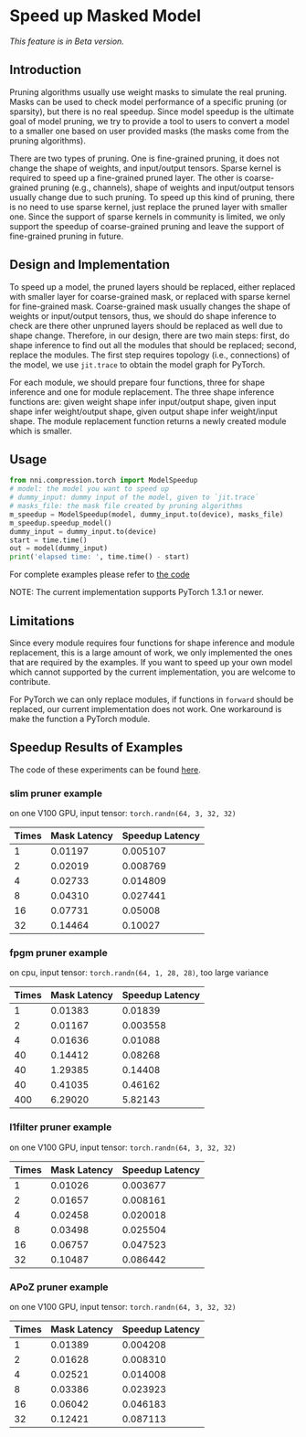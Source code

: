 # Speed up Masked Model

*This feature is in Beta version.*

## Introduction

Pruning algorithms usually use weight masks to simulate the real pruning. Masks can be used to check model performance of a specific pruning (or sparsity), but there is no real speedup. Since model speedup is the ultimate goal of model pruning, we try to provide a tool to users to convert a model to a smaller one based on user provided masks (the masks come from the pruning algorithms).

There are two types of pruning. One is fine-grained pruning, it does not change the shape of weights, and input/output tensors. Sparse kernel is required to speed up a fine-grained pruned layer. The other is coarse-grained pruning (e.g., channels), shape of weights and input/output tensors usually change due to such pruning. To speed up this kind of pruning, there is no need to use sparse kernel, just replace the pruned layer with smaller one. Since the support of sparse kernels in community is limited, we only support the speedup of coarse-grained pruning and leave the support of fine-grained pruning in future.

## Design and Implementation

To speed up a model, the pruned layers should be replaced, either replaced with smaller layer for coarse-grained mask, or replaced with sparse kernel for fine-grained mask. Coarse-grained mask usually changes the shape of weights or input/output tensors, thus, we should do shape inference to check are there other unpruned layers should be replaced as well due to shape change. Therefore, in our design, there are two main steps: first, do shape inference to find out all the modules that should be replaced; second, replace the modules. The first step requires topology (i.e., connections) of the model, we use `jit.trace` to obtain the model graph for PyTorch.

For each module, we should prepare four functions, three for shape inference and one for module replacement. The three shape inference functions are: given weight shape infer input/output shape, given input shape infer weight/output shape, given output shape infer weight/input shape. The module replacement function returns a newly created module which is smaller.

## Usage

```python
from nni.compression.torch import ModelSpeedup
# model: the model you want to speed up
# dummy_input: dummy input of the model, given to `jit.trace`
# masks_file: the mask file created by pruning algorithms
m_speedup = ModelSpeedup(model, dummy_input.to(device), masks_file)
m_speedup.speedup_model()
dummy_input = dummy_input.to(device)
start = time.time()
out = model(dummy_input)
print('elapsed time: ', time.time() - start)
```
For complete examples please refer to [the code](https://github.com/microsoft/nni/tree/v1.9/examples/model_compress/model_speedup.py)

NOTE: The current implementation supports PyTorch 1.3.1 or newer.

## Limitations

Since every module requires four functions for shape inference and module replacement, this is a large amount of work, we only implemented the ones that are required by the examples. If you want to speed up your own model which cannot supported by the current implementation, you are welcome to contribute.

For PyTorch we can only replace modules, if functions in `forward` should be replaced, our current implementation does not work. One workaround is make the function a PyTorch module.

## Speedup Results of Examples

The code of these experiments can be found [here](https://github.com/microsoft/nni/tree/v1.9/examples/model_compress/model_speedup.py).

### slim pruner example

on one V100 GPU, input tensor: `torch.randn(64, 3, 32, 32)`

| Times | Mask Latency | Speedup Latency |
| ----- | ------------ | --------------- |
| 1     | 0.01197      | 0.005107        |
| 2     | 0.02019      | 0.008769        |
| 4     | 0.02733      | 0.014809        |
| 8     | 0.04310      | 0.027441        |
| 16    | 0.07731      | 0.05008         |
| 32    | 0.14464      | 0.10027         |

### fpgm pruner example

on cpu, input tensor: `torch.randn(64, 1, 28, 28)`, too large variance

| Times | Mask Latency | Speedup Latency |
| ----- | ------------ | --------------- |
| 1     | 0.01383      | 0.01839         |
| 2     | 0.01167      | 0.003558        |
| 4     | 0.01636      | 0.01088         |
| 40    | 0.14412      | 0.08268         |
| 40    | 1.29385      | 0.14408         |
| 40    | 0.41035      | 0.46162         |
| 400   | 6.29020      | 5.82143         |

### l1filter pruner example

on one V100 GPU, input tensor: `torch.randn(64, 3, 32, 32)`

| Times | Mask Latency | Speedup Latency |
| ----- | ------------ | --------------- |
| 1     | 0.01026      | 0.003677        |
| 2     | 0.01657      | 0.008161        |
| 4     | 0.02458      | 0.020018        |
| 8     | 0.03498      | 0.025504        |
| 16    | 0.06757      | 0.047523        |
| 32    | 0.10487      | 0.086442        |

### APoZ pruner example

on one V100 GPU, input tensor: `torch.randn(64, 3, 32, 32)`

| Times | Mask Latency | Speedup Latency |
| ----- | ------------ | --------------- |
| 1     | 0.01389      | 0.004208        |
| 2     | 0.01628      | 0.008310        |
| 4     | 0.02521      | 0.014008        |
| 8     | 0.03386      | 0.023923        |
| 16    | 0.06042      | 0.046183        |
| 32    | 0.12421      | 0.087113        |
